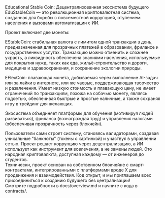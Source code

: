 Educational Stable Coin: Децентрализованная экосистема будущего
EduStableCoin — это революционная криптовалютная система, созданная для борьбы с повсеместной коррупцией, отупением населения и вызовами автоматизации с ИИ. 

Проект включает две монеты:

EStableCoin: стабильная валюта с лимитом одной транзакции в день, предназначенная для прозрачных платежей в образовании, фрилансе и государственных услугах. Транзакцию можно отменить и сложнее украсть, а ликвидность обеспечена знаниями населения, используемые для покрытия нужд, таких как еда, жильё-строительство и дороги, медицина и здравоохранения,  и сохранение экологии природы.

EFlexCoin: плавающая монета, добываемая через выполнение AI-задач или за лайки в интернете, или же чаевые, поддерживающая творчество и развлечения.
Имеет низкую стоимость и плавающую цену, не имеет ограничений по транзакциям, похожа на собачью монету, являясь подсетью, обеспечивая быстрые и простые наличные, а также сохраняя игру в трейдинг для желающих.




Экосистема объединяет платформы для обучения (мотивируя людей развиваться), фриланса (вознаграждая труд) и управления налогами (обеспечивая прозрачность через блокчейн).

Пользователи сами строят систему, становясь валидаторами, создавая уникальные "банкноты" (токены с картинкой) и участвуя в управлении сетью.
Проект решает коррупцию через децентрализацию, а ИИ использует как инструмент для вовлечения, а не замены людей. Это народная криптовалюта, доступная каждому — от инженеров до студентов.  
Технически, проект основан на собственном блокчейне с смарт-контрактами, интегрированными с платформами вроде X для продвижения и взаимодействия. Код открыт, и мы приглашаем всех присоединиться к созданию будущего без централизации!  
Смотрите подробности в docs/overview.md и начните с кода в contracts/.